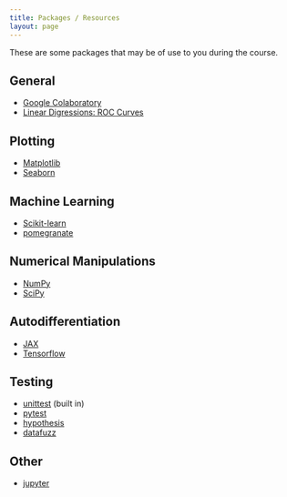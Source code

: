 ```yaml
---
title: Packages / Resources
layout: page
---
```


These are some packages that may be of use to you during the course.

## General

- [Google Colaboratory](https://colab.research.google.com/)
- [Linear Digressions: ROC Curves](https://lineardigressions.com/episodes/2020/6/21/rock-the-roc-curve)

## Plotting

- [Matplotlib](https://matplotlib.org)
- [Seaborn](https://seaborn.pydata.org)

## Machine Learning

- [Scikit-learn](http://scikit-learn.org/stable/)
- [pomegranate](https://pomegranate.readthedocs.io/en/latest/)

## Numerical Manipulations

- [NumPy](http://www.numpy.org)
- [SciPy](https://www.scipy.org)

## Autodifferentiation

- [JAX](https://jax.readthedocs.io/en/latest/index.html)
- [Tensorflow](https://www.tensorflow.org)

## Testing

- [unittest](https://docs.python.org/3/library/unittest.html#) (built in)
- [pytest](https://docs.pytest.org/en/stable/contents.html)
- [hypothesis](https://hypothesis.readthedocs.io/en/latest/)
- [datafuzz](https://datafuzz.readthedocs.io/en/latest/)

## Other

- [jupyter](http://jupyter.org)
